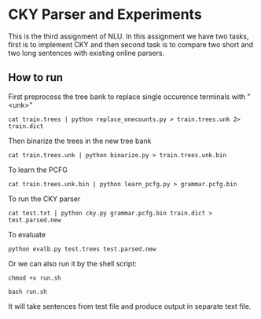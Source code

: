 # CKY Parser and Experiments
This is the third assignment of NLU. In this assignment we have two tasks, first is to implement CKY and then second task is to compare two short and two long sentences with existing online parsers. 

## How to run
First preprocess the tree bank to replace single occurence terminals with "\<unk\>"
```
cat train.trees | python replace_onecounts.py > train.trees.unk 2> train.dict
```

Then binarize the trees in the new tree bank
```
cat train.trees.unk | python binarize.py > train.trees.unk.bin
```

To learn the PCFG
```
cat train.trees.unk.bin | python learn_pcfg.py > grammar.pcfg.bin
```

To run the CKY parser
```
cat test.txt | python cky.py grammar.pcfg.bin train.dict > test.parsed.new
```
To evaluate
```
python evalb.py test.trees test.parsed.new
```


Or we can also run it by the shell script:
 
 ```
 chmod +x run.sh
 
 bash run.sh
 
 ```
 It will take sentences from test file and produce output in separate text file.
